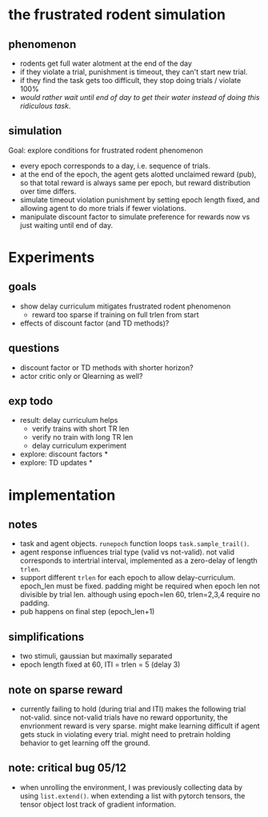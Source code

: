 # the frustrated rodent simulation

## phenomenon 
* rodents get full water alotment at the end of the day
* if they violate a trial, punishment is timeout, they can't start new trial. 
* if they find the task gets too difficult, they stop doing trials / violate 100% 
* _would rather wait until end of day to get their water instead of doing this ridiculous task_. 

## simulation
Goal: explore conditions for frustrated rodent phenomenon 
* every epoch corresponds to a day, i.e. sequence of trials. 
* at the end of the epoch, the agent gets alotted unclaimed reward (pub), so that total reward is always same per epoch, but reward distribution over time differs.
* simulate timeout violation punishment by setting epoch length fixed, and allowing agent to do more trials if fewer violations.
* manipulate discount factor to simulate preference for rewards now vs just waiting until end of day.


# Experiments

## goals

* show delay curriculum mitigates frustrated rodent phenomenon
  * reward too sparse if training on full trlen from start
* effects of discount factor (and TD methods)? 

## questions
* discount factor or TD methods with shorter horizon?
* actor critic only or Qlearning as well?

## exp todo
* result: delay curriculum helps
  * verify trains with short TR len
  * verify no train with long TR len
  * delay curriculum experiment
* explore: discount factors
  * 
* explore: TD updates
  * 

# implementation 

## notes
* task and agent objects. `runepoch` function loops `task.sample_trail()`.
* agent response influences trial type (valid vs not-valid). not valid corresponds to intertrial interval, implemented as a zero-delay of length `trlen`.
* support different `trlen` for each epoch to allow delay-curriculum. epoch_len must be fixed. padding might be required when epoch len not divisible by trial len. although using epoch=len 60, trlen=2,3,4 require no padding.
* pub happens on final step (epoch_len+1)

## simplifications
* two stimuli, gaussian but maximally separated
* epoch length fixed at 60, ITI = trlen = 5 (delay 3)

## note on sparse reward
* currently failing to hold (during trial and ITI) makes the following trial not-valid. since not-valid trials have no reward opportunity, the envrionment reward is very sparse. might make learning difficult if agent gets stuck in violating every trial. might need to pretrain holding behavior to get learning off the ground. 

## note: critical bug 05/12
* when unrolling the environment, I was previously collecting data by using `list.extend()`. when extending a list with pytorch tensors, the tensor object lost track of gradient information. 

